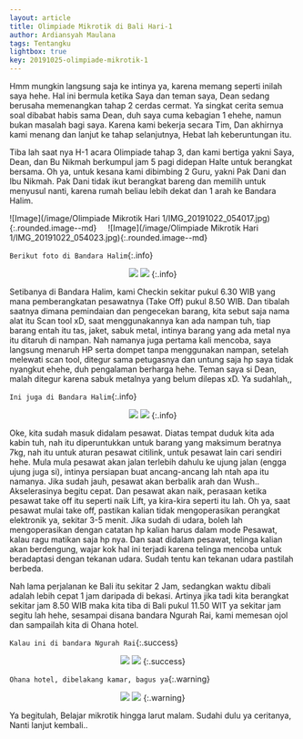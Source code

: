 ```yaml
---
layout: article
title: Olimpiade Mikrotik di Bali Hari-1
author: Ardiansyah Maulana
tags: Tentangku
lightbox: true
key: 20191025-olimpiade-mikrotik-1
---
```


Hmm mungkin langsung saja ke intinya ya, karena memang seperti inilah saya hehe. Hal ini bermula ketika Saya dan teman saya, Dean sedang berusaha memenangkan tahap 2 cerdas cermat. Ya singkat cerita semua soal dibabat habis sama Dean, duh saya cuma kebagian 1 ehehe, namun bukan masalah bagi saya. Karena kami bekerja secara Tim, Dan akhirnya kami menang dan lanjut ke tahap selanjutnya, Hebat lah keberuntungan itu.

Tiba lah saat nya H-1 acara Olimpiade tahap 3, dan kami bertiga yakni Saya, Dean, dan Bu Nikmah berkumpul jam 5 pagi didepan Halte untuk berangkat bersama. Oh ya, untuk kesana kami dibimbing 2 Guru, yakni Pak Dani dan Ibu Nikmah. Pak Dani tidak ikut berangkat bareng dan memilih untuk menyusul nanti, karena rumah beliau lebih dekat dan 1 arah ke Bandara Halim.

![Image](/image/Olimpiade Mikrotik Hari 1/IMG_20191022_054017.jpg){:.rounded.image--md} &nbsp; &nbsp; ![Image](/image/Olimpiade Mikrotik Hari 1/IMG_20191022_054023.jpg){:.rounded.image--md}

`Berikut foto di Bandara Halim`{:.info}
<div align="center" markdown="1">
<img class="image image--sm" src="/image/Olimpiade Mikrotik Hari 1/IMG_20191022_054017.jpg"/>
<img class="image image--sm" src="/image/Olimpiade Mikrotik Hari 1/IMG_20191022_054023.jpg"/>
{:.info}
</div>

Setibanya di Bandara Halim, kami Checkin sekitar pukul 6.30 WIB yang mana pemberangkatan pesawatnya (Take Off) pukul 8.50 WIB. Dan tibalah saatnya dimana pemindaian dan pengecekan barang, kita sebut saja nama alat itu Scan tool xD, saat menggunakannya kan ada nampan tuh, tiap barang entah itu tas, jaket, sabuk metal, intinya barang yang ada metal nya itu ditaruh di nampan. Nah namanya juga pertama kali mencoba, saya langsung menaruh HP serta dompet tanpa menggunakan nampan, setelah melewati scan tool, ditegur sama petugasnya dan untung saja hp saya tidak nyangkut ehehe, duh pengalaman berharga hehe. Teman saya si Dean, malah ditegur karena sabuk metalnya yang belum dilepas xD. Ya sudahlah,,

`Ini juga di Bandara Halim`{:.info}
<div align="center" markdown="1">
<img class="image image--sm" src="/image/Olimpiade Mikrotik Hari 1/IMG_20191022_065946.jpg"/>
<img class="image image--sm" src="/image/Olimpiade Mikrotik Hari 1/IMG_20191022_075706.jpg"/>
{:.info}
</div>

Oke, kita sudah masuk didalam pesawat. Diatas tempat duduk kita ada kabin tuh, nah itu diperuntukkan untuk barang yang maksimum beratnya 7kg, nah itu untuk aturan pesawat citilink, untuk pesawat lain cari sendiri hehe. Mula mula pesawat akan jalan terlebih dahulu ke ujung jalan (engga ujung juga si), intinya persiapan buat ancang-ancang lah ntah apa itu namanya. Jika sudah jauh, pesawat akan berbalik arah dan Wush.. Akselerasinya begitu cepat. Dan pesawat akan naik, perasaan ketika pesawat take off itu seperti naik Lift, ya kira-kira seperti itu lah. Oh ya, saat pesawat mulai take off, pastikan kalian tidak mengoperasikan perangkat elektronik ya, sekitar 3-5 menit. Jika sudah di udara, boleh lah mengoperasikan dengan catatan hp kalian harus dalam mode Pesawat, kalau ragu matikan saja hp nya. Dan saat didalam pesawat, telinga kalian akan berdengung, wajar kok hal ini terjadi karena telinga mencoba untuk beradaptasi dengan tekanan udara. Sudah tentu kan tekanan udara pastilah berbeda.

Nah lama perjalanan ke Bali itu sekitar 2 Jam, sedangkan waktu dibali adalah lebih cepat 1 jam daripada di bekasi. Artinya jika tadi kita berangkat sekitar jam 8.50 WIB maka kita tiba di Bali pukul 11.50 WIT ya sekitar jam segitu lah hehe, sesampai disana bandara Ngurah Rai, kami memesan ojol dan sampailah kita di Ohana hotel.

`Kalau ini di bandara Ngurah Rai`{:.success}
<div align="center" markdown="1">
<img class="image image--sm" src="/image/Olimpiade Mikrotik Hari 1/IMG_20191022_113616.jpg"/>
<img class="image image--sm" src="/image/Olimpiade Mikrotik Hari 1/IMG_20191022_115002.jpg"/>
{:.success}
</div>

`Ohana hotel, dibelakang kamar, bagus ya`{:.warning}
<div align="center" markdown="1">
<img class="image image--sm" src="/image/Olimpiade Mikrotik Hari 1/IMG_20191022_122835.jpg"/>
<img class="image image--sm" src="/image/Olimpiade Mikrotik Hari 1/IMG_20191022_172529.jpg"/>
{:.warning}
</div>

Ya begitulah, Belajar mikrotik hingga larut malam. Sudahi dulu ya ceritanya, Nanti lanjut kembali..
